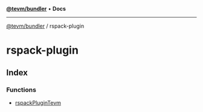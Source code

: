 [**@tevm/bundler**](../README.md) • **Docs**

***

[@tevm/bundler](../modules.md) / rspack-plugin

# rspack-plugin

## Index

### Functions

- [rspackPluginTevm](functions/rspackPluginTevm.md)
